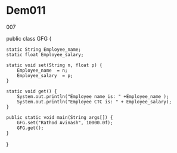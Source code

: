 # Dem011
007

public class GFG {
     
    static String Employee_name;
    static float Employee_salary;
 
    static void set(String n, float p) {
        Employee_name  = n;
        Employee_salary  = p;
    }
 
    static void get() {
        System.out.println("Employee name is: " +Employee_name );
        System.out.println("Employee CTC is: " + Employee_salary);
    }
 
    public static void main(String args[]) {
        GFG.set("Rathod Avinash", 10000.0f);
        GFG.get();
    }
}
